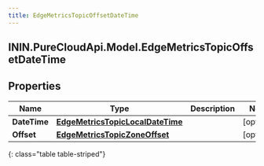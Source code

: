 ```yaml
---
title: EdgeMetricsTopicOffsetDateTime
---
```

## ININ.PureCloudApi.Model.EdgeMetricsTopicOffsetDateTime

## Properties

|Name | Type | Description | Notes|
|------------ | ------------- | ------------- | -------------|
| **DateTime** | [**EdgeMetricsTopicLocalDateTime**](EdgeMetricsTopicLocalDateTime.html) |  | [optional] |
| **Offset** | [**EdgeMetricsTopicZoneOffset**](EdgeMetricsTopicZoneOffset.html) |  | [optional] |
{: class="table table-striped"}


